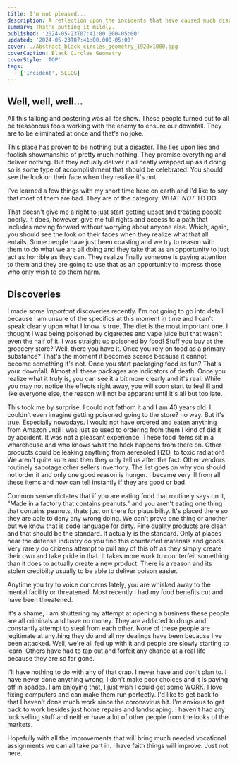 ```yaml
---
title: I'm not pleased...
description: A reflection upon the incidents that have caused much displeasure.
summary: That's putting it mildly.
published: '2024-05-23T07:41:00.000-05:00'
updated: '2024-05-23T07:41:00.000-05:00'
cover: ./Abstract_black_circles_geometry_1920x1080.jpg
coverCaption: Black Circles Geometry
coverStyle: 'TOP'
tags:
  - ['Incident', SLLOG]
---
```

<script lang="ts">
  import Youtube from '$lib/components/youtube.svelte'
  import Custom from '$custom/custom.svelte'
  const const_variable = 999;

  import Folder from '$lib/components/folder.svelte'

  let configFolder = [
    { name: 'QWER.config.js', icon: 'i-vscode-icons-file-type-typescript-official' },
    { name: 'site.ts', icon: 'i-bxs-file-js' }
  ]
</script>

## Well, well, well...

All this talking and postering was all for show. These people turned out to all be treasonous fools working with the enemy to ensure our downfall. They are to be eliminated at once and that's no joke.  

This place has proven to be nothing but a disaster. The lies upon lies and foolish showmanship of pretty much nothing. They promise everything and deliver nothing. But they actually deliver it all neatly wrapped up as if doing so is some type of accomplishment that should be celebrated. You should see the look on their face when they realize it's not.  

I've learned a few things with my short time here on earth and I'd like to say that most of them are bad. They are of the category: WHAT *NOT* TO DO.  

That doesn't give me a right to just start getting upset and treating people poorly. It does, however, give me full rights and access to a path that includes moving forward without worrying about anyone else. Which, again, you should see the look on their faces when they realize what that all entails. Some people have just been coasting and we try to reason with them to do what we are all doing and they take that as an opportunity to just act as horrible as they can. They realize finally someone is paying attention to them and they are going to use that as an opportunity to impress those who only wish to do them harm.  

## Discoveries

I made some *important* discoveries recently. I'm not going to go into detail because I am unsure of the specifics at this moment in time and I can't speak clearly upon what I know is true. The diet is the most important one. I thought I was being poisoned by cigarettes and vape juice but that wasn't even the half of it. I was straight up poisoned by food! Stuff you buy at the groccery store? Well, there you have it. Once you rely on food as a primary substance? That's the moment it becomes scarce because it cannot become something it's not. Once you start packaging food as fun? That's your downfall. Almost all these packages are indicators of death. Once you realize what it truly is, you can see it a bit more clearly and it's real. While you may not notice the effects right away, you will soon start to feel ill and like everyone else, the reason will not be apparant until it's all but too late.  

This took me by surprise. I could not fathom it and I am 40 years old. I couldn't even imagine getting poisoned going to the store? no way. But it's true. Especially nowadays. I would not have ordered and eaten anything from Amazon until I was just so used to ordering from them I kind of did it by accident. It was not a pleasant experience. These food items sit in a wharehouse and who knows what the heck happens from there on. Other products could be leaking anything from aeresoled H2O, to toxic radiation! We aren't quite sure and then they only tell us after the fact. Other vendors routinely sabotage other sellers inventory. The list goes on why you should not order it and only one good reason is hunger. I became very ill from all these items and now can tell instantly if they are good or bad.  

Common sense dictates that if you are eating food that routinely says on it, "Made in a factory that contains peanuts." and you aren't eating one thing that contains peanuts, thats just on there for plausibility. It's placed there so they are able to deny any wrong doing. We can't prove one thing or another but we know that is code language for dirty. Fine quality products are clean and that should be the standard. It actually is the standard. Only at places near the defense industry do you find this counterfeit materials and goods. Very rarely do citizens attempt to pull any of this off as they simply create their own and take pride in that. It takes more work to counterfeit something than it does to actually create a new product. There is a reason and its stolen credibilty usually to be able to deliver poison easier.  

Anytime you try to voice concerns lately, you are whisked away to the mental facility or threatened. Most recently I had my food benefits cut and have been threatened.  

It's a shame, I am shuttering my attempt at opening a business these people are all criminals and have no money. They are addicted to drugs and constantly attempt to steal from each other. None of these people are legitimate at anything they do and all my dealings have been because I've been attacked. Well, we're all fed up with it and people are slowly starting to learn. Others have had to tap out and forfeit any chance at a real life because they are so far gone.  

I'll have nothing to do with any of that crap. I never have and don't plan to. I have never done anything wrong, I don't make poor choices and it is paying off in spades. I am enjoying that, I just wish I could get some WORK. I love fixing computers and can make them run perfectly. I'd like to get back to that I haven't done much work since the coronavirus hit. I'm anxious to get back to work besides just home repairs and landscaping. I haven't had any luck selling stuff and neither have a lot of other people from the looks of the markets.  

Hopefully with all the improvements that will bring much needed vocational assignments we can all take part in. I have faith things will improve. Just not here.  

<Youtube id="teNvl4q43TM" />
